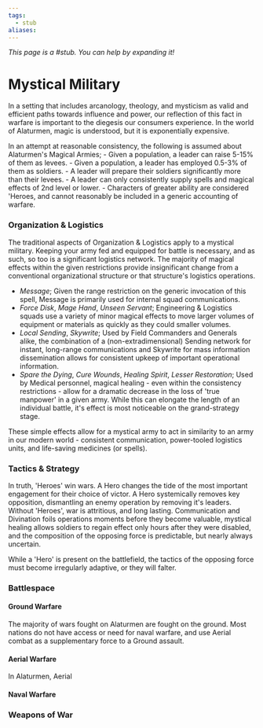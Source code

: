 ```yaml
---
tags:
  - stub
aliases:
---
```


*This page is a #stub. You can help by expanding it!*

# Mystical Military
In a setting that includes arcanology, theology, and mysticism as valid and efficient paths towards influence and power, our reflection of this fact in warfare is important to the diegesis our consumers experience. In the world of Alaturmen, magic is understood, but it is exponentially expensive. 

In an attempt at reasonable consistency, the following is assumed about Alaturmen's Magical Armies;
	- Given a population, a leader can raise 5-15% of them as levees.
	- Given a population, a leader has employed 0.5-3% of them as soldiers.
	- A leader will prepare their soldiers significantly more than their levees.
	- A leader can only consistently supply spells and magical effects of 2nd level or lower.
	- Characters of greater ability are considered 'Heroes, and cannot reasonably be included in a generic accounting of warfare.

### Organization & Logistics
The traditional aspects of Organization & Logistics apply to a mystical military. Keeping your army fed and equipped for battle is necessary, and as such, so too is a significant logistics network. The majority of magical effects within the given restrictions provide insignificant change from a conventional organizational structure or that structure's logistics operations.

- *Message*; Given the range restriction on the generic invocation of this spell, Message is primarily used for internal squad communications.
- *Force Disk*, *Mage Hand*, *Unseen Servant*; Engineering & Logistics squads use a variety of minor magical effects to move larger volumes of equipment or materials as quickly as they could smaller volumes.
- *Local Sending*, *Skywrite*; Used by Field Commanders and Generals alike, the combination of a (non-extradimensional) Sending network for instant, long-range communications and Skywrite for mass information dissemination allows for consistent upkeep of important operational information.
- *Spare the Dying*, *Cure Wounds*, *Healing Spirit*, *Lesser Restoration*; Used by Medical personnel, magical healing - even within the consistency restrictions - allow for a dramatic decrease in the loss of 'true manpower' in a given army. While this can elongate the length of an individual battle, it's effect is most noticeable on the grand-strategy stage.

These simple effects allow for a mystical army to act in similarity to an army in our modern world - consistent communication, power-tooled logistics units, and life-saving medicines (or spells).

### Tactics & Strategy
In truth, 'Heroes' win wars. A Hero changes the tide of the most important engagement for their choice of victor. A Hero systemically removes key opposition, dismantling an enemy operation by removing it's leaders. Without 'Heroes', war is attritious, and long lasting. Communication and Divination foils operations moments before they become valuable, mystical healing allows soldiers to regain effect only hours after they were disabled, and the composition of the opposing force is predictable, but nearly always uncertain.

While a 'Hero' is present on the battlefield, the tactics of the opposing force must become irregularly adaptive, or they will falter. 

### Battlespace
#### Ground Warfare
The majority of wars fought on Alaturmen are fought on the ground. Most nations do not have access or need for naval warfare, and use Aerial combat as a supplementary force to a Ground assault.

#### Aerial Warfare
In Alaturmen, Aerial

#### Naval Warfare

### Weapons of War


